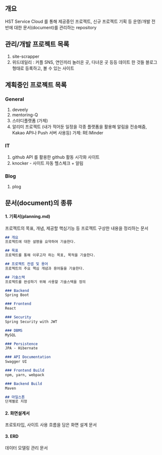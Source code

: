 ## 개요
HST Service Cloud 를 통해 제공중인 프로젝트, 신규 프로젝트 기획 등 운영/개발 전반에 대한 문서(document)를 관리하는 repository

## 관리/개발 프로젝트 목록
1. site-scrapper 
2. 위드데일리 : 커플 SNS, 연인끼리 놀러온 곳, 다녀온 곳 등등 데이트 한 것들 블로그 형태로 등록하고, 볼 수 있는 사이트

## 계획중인 프로젝트 목록
### General
1. deveely
2. mentoring-Q
3. 스터디플랫폼 (가제)
4. 알리미 프로젝트 (내가 적어둔 일정을 각종 플랫폼을 활용해 알림을 전송해줌, Kakao API나 Push 서버 사용등)
	가제: RE:Minder

### IT
1. github API 를 활용한 github 활동 시각화 사이트
2. knocker - 사이트 자동 헬스체크 + 알림

### Blog
1. plog

## 문서(document)의 종류
#### 1. 기획서(planning.md)
프로젝트의 목표, 개념, 제공할 핵심기능 등 프로젝트 구상한 내용을 정리하는 문서

```markdown
## 개요
프로젝트에 대한 설명을 요약하여 기술한다.

## 목표
프로젝트를 통해 이루고자 하는 목표, 목적을 기술한다.

## 프로젝트 컨셉 및 용어
프로젝트의 주요 핵심 개념과 용어들을 기술한다.

## 기술스택
프로젝트를 완성하기 위해 사용할 기술스택을 정의

### Backend
Spring Boot

### Frontend
React

### Security
Spring Security with JWT

### DBMS
MySQL

### Persistence
JPA - Hibernate

### API Documentation
Swagger UI

### Frontend Build
npm, yarn, webpack

### Backend Build
Maven

## 마일스톤
단계별로 지정
```

#### 2. 화면설계서
프로토타입, 사이트 사용 흐름을 담은 화면 설계 문서
#### 3. ERD 
데이터 모델링 관리 문서
